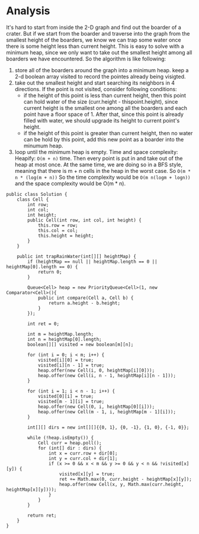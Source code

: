 # Analysis

It's hard to start from inside the 2-D graph and find out the boarder of a crater. But if we start from the boarder and traverse into the graph from the smallest height of the boarders, we know we can trap some water once there is some height less than current height. 
This is easy to solve with a minimum heap, since we only want to take out the smallest height among all boarders we have encountered. 
So the algorithm is like following:
1. store all of the boarders around the graph into a minimum heap. keep a 2-d boolean array visited to record the pointes already being visigted. 
2. take out the smallest height and start searching its neighbors in 4 directions. If the point is not visited, consider following conditions:
    - if the height of this point is less than current height, then this point can hold water of the size (curr.height - thispoint.height), since current height is the smallest one among all the boarders and each point have a floor space of 1. After that, since this point is already filled with water, we should upgrade its height to current point's height. 
    - if the height of this point is greater than current height, then no water can be hold by this point, add this new point as a boarder into the minumum heap. 
3. loop until the minimum heap is empty. 
Time and space complexity:
Heapify: `O(m + n)` time. 
Then every point is put in and take out of the heap at most once. At the same time, we are doing so in a BFS style, meaning that there is m + n cells in the heap in the worst case. So `O(m * n * (log(m + n))`
So the time complexity would be `O(m n(logm + logn))` and the space complexity would be O(m * n). 
```
public class Solution {
    class Cell {
        int row;
        int col;
        int height;
        public Cell(int row, int col, int height) {
            this.row = row;
            this.col = col;
            this.height = height;
        }
    }
    
    public int trapRainWater(int[][] heightMap) {
        if (heightMap == null || heightMap.length == 0 || heightMap[0].length == 0) {
            return 0;
        }
        
        Queue<Cell> heap = new PriorityQueue<Cell>(1, new Comparator<Cell>(){
            public int compare(Cell a, Cell b) {
                return a.height - b.height;
            }
        });
        
        int ret = 0;
        
        int m = heightMap.length;
        int n = heightMap[0].length;
        boolean[][] visited = new boolean[m][n];
        
        for (int i = 0; i < m; i++) {
            visited[i][0] = true;
            visited[i][n - 1] = true;
            heap.offer(new Cell(i, 0, heightMap[i][0]));
            heap.offer(new Cell(i, n - 1, heightMap[i][n - 1]));
        }
        
        for (int i = 1; i < n - 1; i++) {
            visited[0][i] = true;
            visited[m - 1][i] = true;
            heap.offer(new Cell(0, i, heightMap[0][i]));
            heap.offer(new Cell(m - 1, i, heightMap[m - 1][i]));
        }
        
        int[][] dirs = new int[][]{{0, 1}, {0, -1}, {1, 0}, {-1, 0}};
        
        while (!heap.isEmpty()) {
            Cell curr = heap.poll();
            for (int[] dir : dirs) {
                int x = curr.row + dir[0];
                int y = curr.col + dir[1];
                if (x >= 0 && x < m && y >= 0 && y < n && !visited[x][y]) {
                    visited[x][y] = true;
                    ret += Math.max(0, curr.height - heightMap[x][y]);
                    heap.offer(new Cell(x, y, Math.max(curr.height, heightMap[x][y])));
                }
            }
        }
        
        return ret;
    }
}
```
